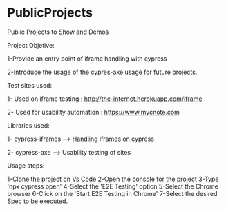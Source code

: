 # PublicProjects
Public Projects to Show and Demos

Project Objetive:

1-Provide an entry point of iframe handling with cypress

2-Introduce the usage of the cypres-axe usage for future projects.

Test sites used:

1- Used on iframe testing : http://the-internet.herokuapp.com/iframe

2- Used for usability automation : https://www.mycnote.com

Libraries used:

1- cypress-iframes --> Handling iframes on cypress

2- cypress-axe --> Usability testing of sites

Usage steps:

1-Clone the project on Vs Code
2-Open the console for the project
3-Type 'npx cypress open'
4-Select the 'E2E Testing' option
5-Select the Chrome browser
6-Click on the 'Start E2E Testing in Chrome'
7-Select the desired Spec to be executed.